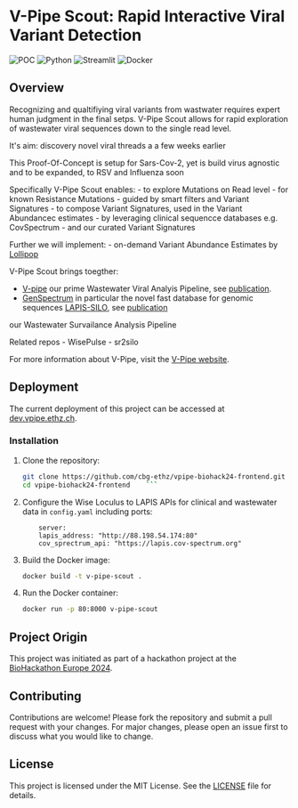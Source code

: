 # V-Pipe Scout: Rapid Interactive Viral Variant Detection 

![POC](https://img.shields.io/badge/status-POC-yellow)
![Python](https://img.shields.io/badge/python-3.8%2B-blue)
![Streamlit](https://img.shields.io/badge/streamlit-0.84.0-brightgreen)
![Docker](https://img.shields.io/badge/docker-19.03.12-blue)

## Overview

Recognizing and qualtifiying viral variants from wastwater requires expert human judgment in the final setps.
V-Pipe Scout allows for rapid exploration of wastewater viral sequences down to the single read level. 

It's aim: discovery novel viral threads a a few weeks earlier

This Proof-Of-Concept is setup for Sars-Cov-2, yet is build virus agnostic and to be expanded, to RSV and Influenza soon

Specifically V-Pipe Scout enables:
    - to explore Mutations on Read level
        - for known Resistance Mutations
        - guided by smart filters and Variant Signatures
    - to compose Variant Signatures, used in the Variant Abundancec estimates
        - by leveraging clinical sequencce databases e.g. CovSpectrum
        - and our curated Variant Signatures

Further we will implement:
    - on-demand Variant Abundance Estimates by [Lollipop](https://github.com/cbg-ethz/LolliPop)

V-Pipe Scout brings toegther:
- [V-pipe](https://github.com/cbg-ethz/V-pipe) our prime Wastewater Viral Analyis Pipeline, see [publication](https://www.biorxiv.org/content/10.1101/2023.10.16.562462v1.full). 
- [GenSpectrum](https://genspectrum.org/) in particular the novel fast database for genomic sequences [LAPIS-SILO](https://github.com/GenSpectrum/LAPIS-SILO), see [publication](https://bmcbioinformatics.biomedcentral.com/articles/10.1186/s12859-023-05364-3)

our Wastewater Survailance Analysis Pipeline 


Related repos
    - WisePulse
    - sr2silo


For more information about V-Pipe, visit the [V-Pipe website](https://cbg-ethz.github.io/V-pipe/).

## Deployment

The current deployment of this project can be accessed at [dev.vpipe.ethz.ch](dev.vpipe.ethz.ch).


### Installation

1. Clone the repository:
    ```sh
    git clone https://github.com/cbg-ethz/vpipe-biohack24-frontend.git
    cd vpipe-biohack24-frontend    ```


2. Configure the Wise Loculus to LAPIS APIs for clinical and wastewater data in `config.yaml` including ports:
    ```env
        server:
        lapis_address: "http://88.198.54.174:80"
        cov_sprectrum_api: "https://lapis.cov-spectrum.org"
    ```

4. Build the Docker image:
    ```sh
    docker build -t v-pipe-scout .
    ```

5. Run the Docker container:
    ```sh
    docker run -p 80:8000 v-pipe-scout
    ```


## Project Origin

This project was initiated as part of a hackathon project at the [BioHackathon Europe 2024](https://biohackathon-europe.org/).


## Contributing

Contributions are welcome! Please fork the repository and submit a pull request with your changes. For major changes, please open an issue first to discuss what you would like to change.

## License

This project is licensed under the MIT License. See the [LICENSE](LICENSE) file for details.
